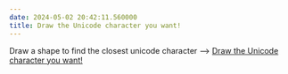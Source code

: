 ```yaml
---
date: 2024-05-02 20:42:11.560000
title: Draw the Unicode character you want!
---
```


Draw a shape to find the closest unicode character --> [Draw the Unicode character you want!](http://shapecatcher.com/)